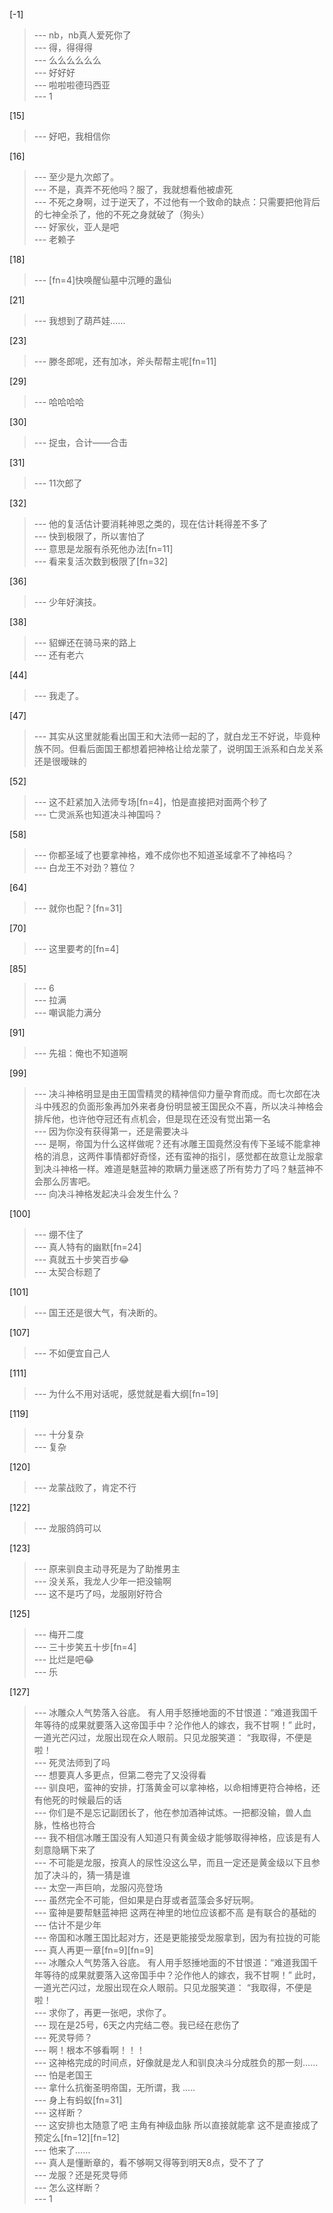 
[-1] 
>--- nb，nb真人爱死你了<br>
>--- 得，得得得<br>
>--- 么么么么么么<br>
>--- 好好好<br>
>--- 啦啦啦德玛西亚<br>
>--- 1<br>

[15] 
>--- 好吧，我相信你<br>

[16] 
>--- 至少是九次郎了。<br>
>--- 不是，真弄不死他吗？服了，我就想看他被虐死<br>
>--- 不死之身啊，过于逆天了，不过他有一个致命的缺点：只需要把他背后的七神全杀了，他的不死之身就破了（狗头）<br>
>--- 好家伙，亚人是吧<br>
>--- 老赖子<br>

[18] 
>--- [fn=4]快唤醒仙墓中沉睡的蛊仙<br>

[21] 
>--- 我想到了葫芦娃……<br>

[23] 
>--- 滕冬郎呢，还有加冰，斧头帮帮主呢[fn=11]<br>

[29] 
>--- 哈哈哈哈<br>

[30] 
>--- 捉虫，合计——合击<br>

[31] 
>--- 11次郎了<br>

[32] 
>--- 他的复活估计要消耗神恩之类的，现在估计耗得差不多了<br>
>--- 快到极限了，所以害怕了<br>
>--- 意思是龙服有杀死他办法[fn=11]<br>
>--- 看来复活次数到极限了[fn=32]<br>

[36] 
>--- 少年好演技。<br>

[38] 
>--- 貂蝉还在骑马来的路上<br>
>--- 还有老六<br>

[44] 
>--- 我走了。<br>

[47] 
>--- 其实从这里就能看出国王和大法师一起的了，就白龙王不好说，毕竟种族不同。但看后面国王都想着把神格让给龙蒙了，说明国王派系和白龙关系还是很暧昧的<br>

[52] 
>--- 这不赶紧加入法师专场[fn=4]，怕是直接把对面两个秒了<br>
>--- 亡灵派系也知道决斗神国吗？<br>

[58] 
>--- 你都圣域了也要拿神格，难不成你也不知道圣域拿不了神格吗？<br>
>--- 白龙王不对劲？篡位？<br>

[64] 
>--- 就你也配？[fn=31]<br>

[70] 
>--- 这里要考的[fn=4]<br>

[85] 
>--- 6<br>
>--- 拉满<br>
>--- 嘲讽能力满分<br>

[91] 
>--- 先祖：俺也不知道啊<br>

[99] 
>--- 决斗神格明显是由王国雪精灵的精神信仰力量孕育而成。而七次郎在决斗中残忍的负面形象再加外来者身份明显被王国民众不喜，所以决斗神格会排斥他，也许他夺冠还有点机会，但是现在还没有觉出第一名<br>
>--- 因为你没有获得第一，还是需要决斗<br>
>--- 是啊，帝国为什么这样做呢？还有冰雕王国竟然没有传下圣域不能拿神格的消息，这两件事情都好奇怪，还有蛮神的指引，感觉都在故意让龙服拿到决斗神格一样。难道是魅蓝神的欺瞒力量迷惑了所有势力了吗？魅蓝神不会那么厉害吧。<br>
>--- 向决斗神格发起决斗会发生什么？<br>

[100] 
>--- 绷不住了<br>
>--- 真人特有的幽默[fn=24]<br>
>--- 真就五十步笑百步😂<br>
>--- 太契合标题了<br>

[101] 
>--- 国王还是很大气，有决断的。<br>

[107] 
>--- 不如便宜自己人<br>

[111] 
>--- 为什么不用对话呢，感觉就是看大纲[fn=19]<br>

[119] 
>--- 十分复杂<br>
>--- 复杂<br>

[120] 
>--- 龙蒙战败了，肯定不行<br>

[122] 
>--- 龙服鸽鸽可以<br>

[123] 
>--- 原来驯良主动寻死是为了助推男主<br>
>--- 没关系，我龙人少年一把没输啊<br>
>--- 这不是巧了吗，龙服刚好符合<br>

[125] 
>--- 梅开二度<br>
>--- 三十步笑五十步[fn=4]<br>
>--- 比烂是吧😂<br>
>--- 乐<br>

[127] 
>--- 冰雕众人气势落入谷底。
有人用手怒捶地面的不甘恨道：“难道我国千年等待的成果就要落入这帝国手中？沦作他人的嫁衣，我不甘啊！”
此时，一道光芒闪过，龙服出现在众人眼前。只见龙服笑道：
“我取得，不便是啦！<br>
>--- 死灵法师到了吗<br>
>--- 想要真人多更点，但第二卷完了又没得看<br>
>--- 驯良吧，蛮神的安排，打落黄金可以拿神格，以命相博更符合神格，还有他死的时候最后的话<br>
>--- 你们是不是忘记副团长了，他在参加酒神试炼。一把都没输，兽人血脉，性格也符合<br>
>--- 我不相信冰雕王国没有人知道只有黄金级才能够取得神格，应该是有人刻意隐瞒下来了<br>
>--- 不可能是龙服，按真人的尿性没这么早，而且一定还是黄金级以下且参加了决斗的，猜一猜是谁<br>
>--- 太空一声巨响，龙服闪亮登场<br>
>--- 虽然完全不可能，但如果是白芽或者蓝藻会多好玩啊。<br>
>--- 蛮神是要帮魅蓝神把  这两在神里的地位应该都不高 是有联合的基础的<br>
>--- 估计不是少年<br>
>--- 帝国和冰雕王国比起对方，还是更能接受龙服拿到，因为有拉拢的可能<br>
>--- 真人再更一章[fn=9][fn=9]<br>
>--- 冰雕众人气势落入谷底。
有人用手怒捶地面的不甘恨道：“难道我国千年等待的成果就要落入这帝国手中？沦作他人的嫁衣，我不甘啊！”
此时，一道光芒闪过，龙服出现在众人眼前。只见龙服笑道：
“我取得，不便是啦！<br>
>--- 求你了，再更一张吧，求你了。<br>
>--- 现在是25号，6天之内完结二卷。我已经在悲伤了<br>
>--- 死灵导师？<br>
>--- 啊！根本不够看啊！！！<br>
>--- 这神格完成的时间点，好像就是龙人和驯良决斗分成胜负的那一刻……<br>
>--- 怕是老国王<br>
>--- 拿什么抗衡圣明帝国，无所谓，我 .....<br>
>--- 身上有蚂蚁[fn=31]<br>
>--- 这样断？<br>
>--- 这安排也太随意了吧   主角有神级血脉   所以直接就能拿   这不是直接成了预定么[fn=12][fn=12]<br>
>--- 他来了……<br>
>--- 真人是懂断章的，看不够啊又得等到明天8点，受不了了<br>
>--- 龙服？还是死灵导师<br>
>--- 怎么这样断？<br>
>--- 1<br>
